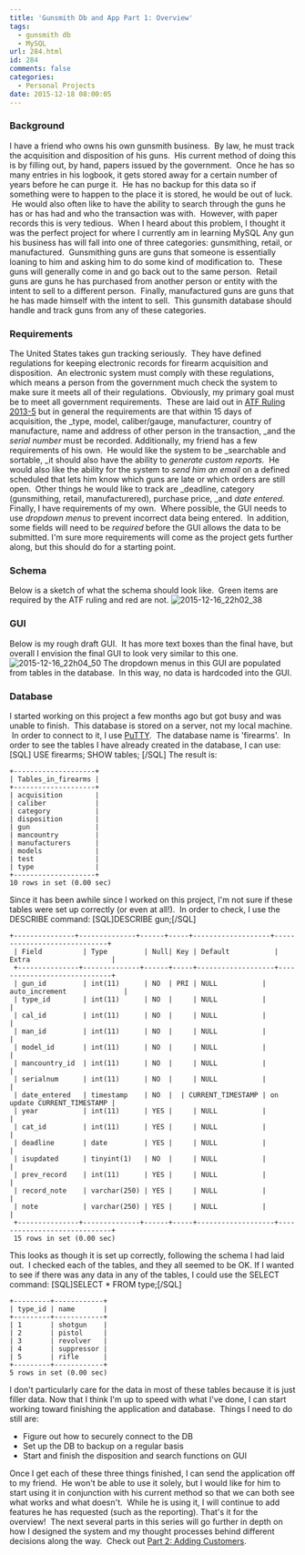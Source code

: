 ```yaml
---
title: 'Gunsmith Db and App Part 1: Overview'
tags:
  - gunsmith db
  - MySQL
url: 284.html
id: 284
comments: false
categories:
  - Personal Projects
date: 2015-12-18 08:00:05
---
```


### **Background**

I have a friend who owns his own gunsmith business.  By law, he must track the acquisition and disposition of his guns.  His current method of doing this is by filling out, by hand, papers issued by the government.  Once he has so many entries in his logbook, it gets stored away for a certain number of years before he can purge it.  He has no backup for this data so if something were to happen to the place it is stored, he would be out of luck.  He would also often like to have the ability to search through the guns he has or has had and who the transaction was with.  However, with paper records this is very tedious.  When I heard about this problem, I thought it was the perfect project for where I currently am in learning MySQL Any gun his business has will fall into one of three categories: gunsmithing, retail, or manufactured.  Gunsmithing guns are guns that someone is essentially loaning to him and asking him to do some kind of modification to.  These guns will generally come in and go back out to the same person.  Retail guns are guns he has purchased from another person or entity with the intent to sell to a different person.  Finally, manufactured guns are guns that he has made himself with the intent to sell.  This gunsmith database should handle and track guns from any of these categories.

### **Requirements**

The United States takes gun tracking seriously.  They have defined regulations for keeping electronic records for firearm acquisition and disposition.  An electronic system must comply with these regulations, which means a person from the government much check the system to make sure it meets all of their regulations.  Obviously, my primary goal must be to meet all government requirements.  These are laid out in [ATF Ruling 2013-5](https://www.atf.gov/file/11226/download) but in general the requirements are that within 15 days of acquisition, the _type, model, caliber/gauge, manufacturer, country of manufacture, name and address of other person in the transaction, _and the _serial number_ must be recorded. Additionally, my friend has a few requirements of his own.  He would like the system to be _searchable and sortable, _it should also have the ability to _generate custom reports._  He would also like the ability for the system to _send him an email_ on a defined scheduled that lets him know which guns are late or which orders are still open.  Other things he would like to track are _deadline, category (gunsmithing, retail, manufacturered), purchase price, _and _date entered._ Finally, I have requirements of my own.  Where possible, the GUI needs to use _dropdown menus_ to prevent incorrect data being entered.  In addition, some fields will need to be _required_ before the GUI allows the data to be submitted. I'm sure more requirements will come as the project gets further along, but this should do for a starting point.

### **Schema**

Below is a sketch of what the schema should look like.  Green items are required by the ATF ruling and red are not. ![2015-12-16_22h02_38](/wp-content/uploads/2015/12/2015-12-16_22h02_38.png)

### **GUI**

Below is my rough draft GUI.  It has more text boxes than the final have, but overall I envision the final GUI to look very similar to this one. ![2015-12-16_22h04_50](/wp-content/uploads/2015/12/2015-12-16_22h04_50-1.png) The dropdown menus in this GUI are populated from tables in the database.  In this way, no data is hardcoded into the GUI.

### **Database**

I started working on this project a few months ago but got busy and was unable to finish.  This database is stored on a server, not my local machine.  In order to connect to it, I use [PuTTY](http://www.chiark.greenend.org.uk/~sgtatham/putty/download.html).  The database name is 'firearms'.  In order to see the tables I have already created in the database, I can use: \[SQL\] USE firearms; SHOW tables; \[/SQL\] The result is:

    +--------------------+
    | Tables_in_firearms |
    +--------------------+
    | acquisition        |
    | caliber            |
    | category           |
    | disposition        |
    | gun                |
    | mancountry         |
    | manufacturers      |
    | models             |
    | test               |
    | type               |
    +--------------------+
    10 rows in set (0.00 sec)
    

Since it has been awhile since I worked on this project, I'm not sure if these tables were set up correctly (or even at all!).  In order to check, I use the DESCRIBE command: \[SQL\]DESCRIBE gun;\[/SQL\]

    +---------------+--------------+------+-----+-------------------+-----------------------------+
     | Field          | Type         | Null| Key | Default           | Extra                    |
     +---------------+--------------+------+-----+-------------------+-----------------------------+
     | gun_id         | int(11)      | NO  | PRI | NULL           | auto_increment              |
     | type_id        | int(11)      | NO  |     | NULL           |                             |
     | cal_id         | int(11)      | NO  |     | NULL           |                             |
     | man_id         | int(11)      | NO  |     | NULL           |                             |
     | model_id       | int(11)      | NO  |     | NULL           |                             |
     | mancountry_id  | int(11)      | NO  |     | NULL           |                             |
     | serialnum      | int(11)      | NO  |     | NULL           |                             |
     | date_entered   | timestamp    | NO  |  | CURRENT_TIMESTAMP | on update CURRENT_TIMESTAMP |
     | year           | int(11)      | YES |     | NULL           |                             |
     | cat_id         | int(11)      | YES |     | NULL           |                             |
     | deadline       | date         | YES |     | NULL           |                             |
     | isupdated      | tinyint(1)   | NO  |     | NULL           |                             |
     | prev_record    | int(11)      | YES |     | NULL           |                             |
     | record_note    | varchar(250) | YES |     | NULL           |                             |
     | note           | varchar(250) | YES |     | NULL           |                             |
     +---------------+--------------+------+-----+-------------------+-----------------------------+
     15 rows in set (0.00 sec)

This looks as though it is set up correctly, following the schema I had laid out.  I checked each of the tables, and they all seemed to be OK. If I wanted to see if there was any data in any of the tables, I could use the SELECT command: \[SQL\]SELECT * FROM type;\[/SQL\]

    +---------+------------+
    | type_id | name       |
    +---------+------------+
    | 1       | shotgun    |
    | 2       | pistol     |
    | 3       | revolver   |
    | 4       | suppressor |
    | 5       | rifle      |
    +---------+------------+
    5 rows in set (0.00 sec)

I don't particularly care for the data in most of these tables because it is just filler data. Now that I think I'm up to speed with what I've done, I can start working toward finishing the application and database.  Things I need to do still are:

*   Figure out how to securely connect to the DB
*   Set up the DB to backup on a regular basis
*   Start and finish the disposition and search functions on GUI

Once I get each of these three things finished, I can send the application off to my friend.  He won't be able to use it solely, but I would like for him to start using it in conjunction with his current method so that we can both see what works and what doesn't.  While he is using it, I will continue to add features he has requested (such as the reporting). That's it for the overview!  The next several parts in this series will go further in depth on how I designed the system and my thought processes behind different decisions along the way.  Check out [Part 2: Adding Customers](http://www.techtrek.io/gunsmith-db-and-app-part-2-adding-customers/).